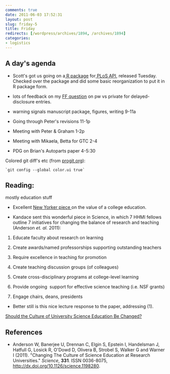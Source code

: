 ```yaml
---
comments: true
date: 2011-06-03 17:52:31
layout: post
slug: friday-5
title: Friday
redirects: [/wordpress/archives/1894, /archives/1894]
categories:
- logistics
---
```


## A day's agenda





	
  * Scott's got us going on a[ R package](https://github.com/SChamberlain/plosjournals) for[ PLoS API](http://api.plos.org/), released Tuesday.  Checked over the package and did some basic reorganization to put it in R package form.

	
  * lots of feedback on my [FF question](http://ff.im/EIkgt) on pw vs private for delayed-disclosure entries.

	
  * warning signals manuscript package, figures, writing 9-11a



	
  * Going through Peter's revisions 11-1p

	
  * Meeting with Peter & Graham 1-2p

	
  * Meeting with Mikaela, Betta for GTC 2-4

	
  * PDG on Brian's Autoparts paper 4-5:30


Colored git diff's etc (from [progit.org](http://progit.org/book/ch7-1.html)):

    
    `git config --global color.ui true`




## Reading:


mostly education stuff



	
  * Excellent [New Yorker piece ](http://www.newyorker.com/arts/critics/atlarge/2011/06/06/110606crat_atlarge_menand?currentPage=all)on the value of a college education.

	
  * Kandace sent this wonderful piece in Science, in which 7 HHMI fellows outline 7 initiatives for changing the balance of research and teaching (Anderson _et. al._ 2011):



	
  1. Educate faculty about research on learning

	
  2. Create awards/named professorships supporting outstanding teachers

	
  3. Require excellence in teaching for promotion

	
  4. Create teaching discussion groups (of colleagues)

	
  5. Create cross-disciplinary programs at college-level learning

	
  6. Provide ongoing  support for effective science teaching (i.e. NSF grants)

	
  7. Engage chairs, deans, presidents



	
  * Better still is this nice lecture response to the paper, addressing (1).


[Should the Culture of University Science Education Be Changed?](http://www.physics.indiana.edu/~hake)

## References


- Anderson W, Banerjee U, Drennan C, Elgin S, Epstein I, Handelsman J, Hatfull G, Losick R, O'Dowd D, Olivera B, Strobel S, Walker G and Warner I (2011).
"Changing The Culture of Science Education at Research Universities."
*Science*, **331**.
ISSN 0036-8075, <a href="http://dx.doi.org/10.1126/science.1198280">http://dx.doi.org/10.1126/science.1198280</a>.
